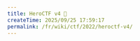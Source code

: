 ```yaml
---
title: HeroCTF v4 📖
createTime: 2025/09/25 17:59:17
permalink: /fr/wiki/ctf/2022/heroctf-v4/
---
```

